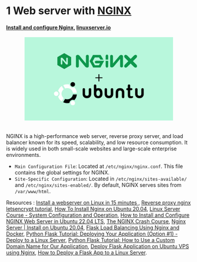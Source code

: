 # 1 Web server with [NGINX](https://www.nginx.com/)

#### [Install and configure Nginx](https://ubuntu.com/tutorials/install-and-configure-nginx#1-overview), [linuxserver.io](https://www.linuxserver.io/)

<center><img src="un.jpg" width=80%></center><br />

NGINX is a high-performance web server, reverse proxy server, and load balancer known for its speed, scalability, and low resource consumption. It is widely used in both small-scale websites and large-scale enterprise environments.

+ `Main Configuration File`: Located at `/etc/nginx/nginx.conf`. This file contains the global settings for NGINX.
+ `Site-Specific Configuration`: Located in `/etc/nginx/sites-available/` and `/etc/nginx/sites-enabled/`. By default, NGINX serves sites from `/var/www/html`.


Resources : [Install a webserver on Linux in 15 minutes
](https://youtu.be/7GTYB8RVYBc), [Reverse proxy nginx letsencrypt tutorial](https://youtu.be/DyXl4c2XN-o), [How To Install Nginx on Ubuntu 20.04](https://www.digitalocean.com/community/tutorials/how-to-install-nginx-on-ubuntu-20-04), [Linux Server Course - System Configuration and Operation](https://youtu.be/WMy3OzvBWc0), [How to Install and Configure NGINX Web Server in Ubuntu 22.04 LTS](https://youtu.be/7YqlP7HYU1g), [The NGINX Crash Course](https://youtu.be/7VAI73roXaY), [Nginx Server | Install on Ubuntu 20.04](https://youtu.be/JD2Hm8tymgY), [Flask Load Balancing Using Nginx and Docker](https://youtu.be/42Q65H8ch7U), [Python Flask Tutorial: Deploying Your Application (Option #1) - Deploy to a Linux Server](https://youtu.be/goToXTC96Co), [Python Flask Tutorial: How to Use a Custom Domain Name for Our Application](https://youtu.be/LUFn-QVcmB8), [Deploy Flask Application on Ubuntu VPS using Nginx](https://youtu.be/BpcK5jON6Cg), [How to Deploy a Flask App to a Linux Server](https://youtu.be/YFBRVJPhDGY).